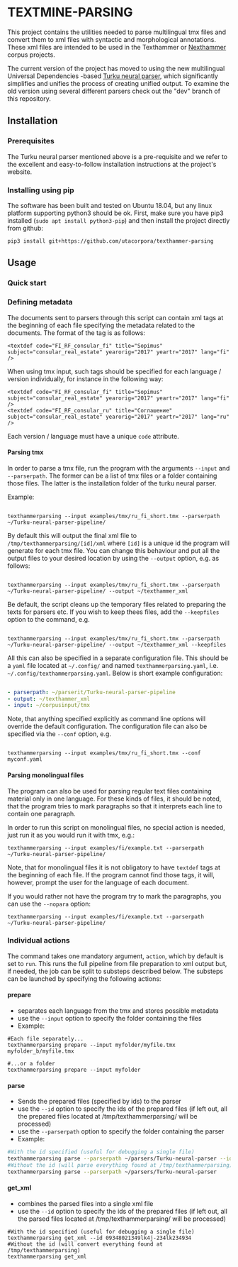 TEXTMINE-PARSING
================


This project contains the utilities needed to parse multilingual tmx files and convert them
to xml files with syntactic and morphological annotations. These xml files are intended to be used 
in the Texthammer or [Nexthammer](https://github.com/hrmJ/nexthammer) corpus projects.

The current version of the project has moved to using the new multilingual
Universal Dependencies -based [Turku neural parser](https://turkunlp.github.io/Turku-neural-parser-pipeline/),
which significantly simplifies and unifies the process of creating unified output. 
To examine the old version using several different parsers check out the
"dev" branch of this repository.


Installation
------------

### Prerequisites

The Turku neural parser mentioned above is a pre-requisite and we refer to the
excellent and easy-to-follow installation instructions at the project's
website.

### Installing using pip

The software has been built and tested on Ubuntu 18.04, but any linux platform
supporting python3 should be ok.
First, make sure you have pip3 installed (`sudo apt install python3-pip`)
and then install the project directly from github:

```
pip3 install git+https://github.com/utacorpora/texthammer-parsing
```

Usage
-----

### Quick start

### Defining metadata

The documents sent to parsers through this script can contain xml tags at the beginning
of each file specifying the metadata related to the documents. The format of the 
tag is as follows:

```
<textdef code="FI_RF_consular_fi" title="Sopimus" subject="consular_real_estate" yearorig="2017" yeartr="2017" lang="fi" />
```

When using tmx input, such tags should be specified for each language / version
individually, for instance in the following way:

```
<textdef code="FI_RF_consular_fi" title="Sopimus" subject="consular_real_estate" yearorig="2017" yeartr="2017" lang="fi" />
<textdef code="FI_RF_consular_ru" title="Соглашение" subject="consular_real_estate" yearorig="2017" yeartr="2017" lang="ru" />
```

Each version / language must have a unique `code` attribute.

#### Parsing tmx

In order to parse a tmx file, run the program with the arguments 
`--input` and `--parserpath`. The former can be a list of tmx files
or a folder containing those files. The latter is the installation
folder of the turku neural parser.

Example:

```

texthammerparsing --input examples/tmx/ru_fi_short.tmx --parserpath ~/Turku-neural-parser-pipeline/

```

By default this will output the final xml file to `/tmp/texthammerparsing/[id]/xml` where `[id]`
is a unique id the program will generate for each tmx file. You can change this
behaviour and put all the output files to your desired location by using the `--output` option,
e.g. as follows:

```

texthammerparsing --input examples/tmx/ru_fi_short.tmx --parserpath ~/Turku-neural-parser-pipeline/ --output ~/texthammer_xml

```

Be default, the script cleans up the temporary files related to preparing the texts for parsers
etc. If you wish to  keep thees files,  add the `--keepfiles` option to the command, e.g.


```

texthammerparsing --input examples/tmx/ru_fi_short.tmx --parserpath ~/Turku-neural-parser-pipeline/ --output ~/texthammer_xml --keepfiles

```

All this can also be specified in a separate configuration file. This should
be a `yaml` file located at `~/.config/` and named `texthammerparsing.yaml`, i.e.
`~/.config/texthammerparsing.yaml`. Below is short example configuration:

```yaml

- parserpath: ~/parserit/Turku-neural-parser-pipeline
- output: ~/texthammer_xml
- input: ~/corpusinput/tmx

```

Note, that anything specified explicitly as command line options will override
the default configuration. The configuration file can also be specified via
the `--conf` option, e.g.

```

texthammerparsing --input examples/tmx/ru_fi_short.tmx --conf myconf.yaml

```

#### Parsing monolingual files

The program can also be used for parsing regular text files containing 
material only in one language. For these kinds of files, 
it should be noted, that the program tries to mark paragraphs so that
it interprets each line to contain one paragraph.

In order to run this script on monolingual files, no special action is needed,
just run it as you would run it with tmx, e.g.:

```
texthammerparsing --input examples/fi/example.txt --parserpath ~/Turku-neural-parser-pipeline/
```

Note, that for monolingual files it is not obligatory to have `textdef` tags at
the beginning of each file. If the program cannot find those tags, it will,
however, prompt the user for the language of each document.

If you would rather not have the program try to mark the paragraphs, you
can use the `--nopara` option:

```
texthammerparsing --input examples/fi/example.txt --parserpath ~/Turku-neural-parser-pipeline/
```

### Individual actions

The command takes one mandatory argument, `action`, which 
by default is set to `run`.  This runs the full pipeline from
file preparation to xml output but, if needed, the job
can be split to substeps described below. The substeps
can be launched by specifying the following actions:

#### prepare

- separates each language from the tmx and stores possible metadata 
- use the `--input` option to specify the folder containing the files
- Example:

```
#Each file separately...
texthammerparsing prepare --input myfolder/myfile.tmx myfolder_b/myfile.tmx

#...or a folder
texthammerparsing prepare --input myfolder
```

#### parse

- Sends the prepared files (specified by ids) to the parser
- use the `--id` option to specify the ids of the prepared files (if left out, all the prepared files located at /tmp/texthammerparsing/ will be processed)
- use the `--parserpath` option to specify the folder containing the parser
- Example:

```bash
#With the id specified (useful for debugging a single file)
texthammerparsing parse --parserpath ~/parsers/Turku-neural-parser --id 09348021349lk4j-234lk234934
#Without the id (will parse everything found at /tmp/texthammerparsing)
texthammerparsing parse --parserpath ~/parsers/Turku-neural-parser 
```


#### get_xml

- combines the parsed files into a single xml file
- use the `--id` option to specify the ids of the prepared files (if left out, all the parsed files located at /tmp/texthammerparsing/ will be processed)

```
#With the id specified (useful for debugging a single file)
texthammerparsing get_xml --id 09348021349lk4j-234lk234934
#Without the id (will convert everything found at /tmp/texthammerparsing)
texthammerparsing get_xml 
```







